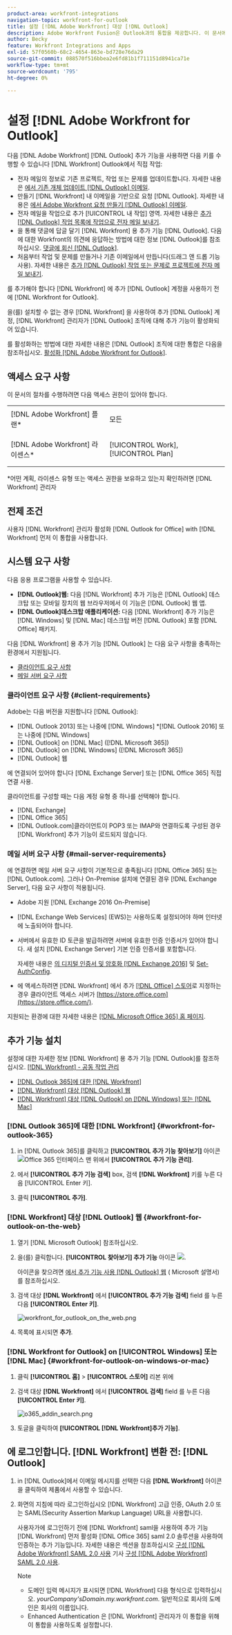 ```yaml
---
product-area: workfront-integrations
navigation-topic: workfront-for-outlook
title: 설정 [!DNL Adobe Workfront] 대상 [!DNL Outlook]
description: Adobe Workfront Fusion은 Outlook과의 통합을 제공합니다. 이 문서에서는 자체 워크플로우에서 이 통합을 사용할 수 있는 방법을 설명합니다.
author: Becky
feature: Workfront Integrations and Apps
exl-id: 57f0560b-68c2-4654-863e-bd728e76da29
source-git-commit: 088570f516bbea2e6fd81b1f711151d8941ca71e
workflow-type: tm+mt
source-wordcount: '795'
ht-degree: 0%

---
```


# 설정 [!DNL Adobe Workfront for Outlook]

다음 [!DNL Adobe Workfront] [!DNL Outlook] 추가 기능을 사용하면 다음 키를 수행할 수 있습니다 [!DNL Workfront] Outlook에서 직접 작업:

* 전자 메일의 정보로 기존 프로젝트, 작업 또는 문제를 업데이트합니다. 자세한 내용은 [에서 기존 개체 업데이트 [!DNL Outlook] 이메일](../../workfront-integrations-and-apps/using-workfront-with-outlook/update-an-existing-object-from-an-outlook-email.md).
* 만들기 [!DNL Workfront] 내 이메일을 기반으로 요청 [!DNL Outlook]. 자세한 내용은 [에서 Adobe Workfront 요청 만들기 [!DNL Outlook] 이메일](../../workfront-integrations-and-apps/using-workfront-with-outlook/create-a-wf-request-from-an-outlook-email.md).
* 전자 메일을 작업으로 추가 [!UICONTROL 내 작업] 영역. 자세한 내용은 [추가 [!DNL Outlook] 작업 목록에 작업으로 전자 메일 보내기](../../workfront-integrations-and-apps/using-workfront-with-outlook/add-outlook-email-as-task-to-your-work-list.md).
* 을 통해 댓글에 답글 달기 [!DNL Workfront] 용 추가 기능 [!DNL Outlook]. 다음에 대한 Workfront의 의견에 응답하는 방법에 대한 정보 [!DNL Outlook]를 참조하십시오. [댓글에 회신 [!DNL Outlook]](../../workfront-integrations-and-apps/using-workfront-with-outlook/reply-to-a-comment-from-outlook.md).
* 처음부터 작업 및 문제를 만들거나 기존 이메일에서 만듭니다(드래그 앤 드롭 기능 사용). 자세한 내용은 [추가 [!DNL Outlook] 작업 또는 문제로 프로젝트에 전자 메일 보내기](../../workfront-integrations-and-apps/using-workfront-with-outlook/add-outlook-email-to-project-as-task-or-issue.md).

를 추가해야 합니다 [!DNL Workfront] 에 추가 [!DNL Outlook] 계정을 사용하기 전에 [!DNL Workfront for Outlook].

을(를) 설치할 수 없는 경우 [!DNL Workfront] 을 사용하여 추가 [!DNL Outlook] 계정, [!DNL Workfront] 관리자가 [!DNL Outlook] 조직에 대해 추가 기능이 활성화되어 있습니다.

를 활성화하는 방법에 대한 자세한 내용은 [!DNL Outlook] 조직에 대한 통합은 다음을 참조하십시오. [활성화 [!DNL Adobe Workfront for Outlook]](../../administration-and-setup/configure-integrations/enable-workfront-for-outlook.md).

## 액세스 요구 사항

이 문서의 절차를 수행하려면 다음 액세스 권한이 있어야 합니다.

<table style="table-layout:auto"> 
 <col> 
 <col> 
 <tbody> 
  <tr> 
   <td role="rowheader">[!DNL Adobe Workfront] 플랜*</td> 
   <td> <p>모든</p> </td> 
  </tr> 
  <tr> 
   <td role="rowheader">[!DNL Adobe Workfront] 라이센스*</td> 
   <td> <p>[!UICONTROL Work], [!UICONTROL Plan]</p> </td> 
  </tr> 
 </tbody> 
</table>

&#42;어떤 계획, 라이센스 유형 또는 액세스 권한을 보유하고 있는지 확인하려면 [!DNL Workfront] 관리자

## 전제 조건

사용자 [!DNL Workfront] 관리자 활성화 [!DNL Outlook for Office] with [!DNL Workfront] 먼저 이 통합을 사용합니다.

## 시스템 요구 사항

다음 응용 프로그램을 사용할 수 있습니다.

* **[!DNL Outlook]웹:** 다음 [!DNL Workfront] 추가 기능은 [!DNL Outlook] 데스크탑 또는 모바일 장치의 웹 브라우저에서 이 기능은 [!DNL Outlook] 웹 앱.
* **[!DNL Outlook]데스크탑 애플리케이션:** 다음 [!DNL Workfront] 추가 기능은 [!DNL Windows] 및 [!DNL Mac] 데스크탑 버전 [!DNL Outlook] 포함 [!DNL Office] 패키지.

다음 [!DNL Workfront] 용 추가 기능 [!DNL Outlook] 는 다음 요구 사항을 충족하는 환경에서 지원됩니다.

* [클라이언트 요구 사항](#client-requirements-client-requirements)
* [메일 서버 요구 사항](#mail-server-requirements-mail-server-requirements)

### 클라이언트 요구 사항 {#client-requirements}

Adobe는 다음 버전을 지원합니다 [!DNL Outlook]:

* [!DNL Outlook 2013] 또는 나중에 [!DNL Windows]
*[!DNL  Outlook 2016] 또는 나중에 [!DNL Windows]
* [!DNL Outlook] on [!DNL Mac] ([!DNL Microsoft 365])
* [!DNL Outlook] on [!DNL Windows] ([!DNL Microsoft 365])
* [!DNL Outlook] 웹

에 연결되어 있어야 합니다 [!DNL Exchange Server] 또는 [!DNL Office 365] 직접 연결 사용.

클라이언트를 구성할 때는 다음 계정 유형 중 하나를 선택해야 합니다.

* [!DNL Exchange]
* [!DNL Office 365]
* [!DNL Outlook.com]&#x200B;**&#x200B;**&#x200B;클라이언트&#x200B;이 POP3 또는 IMAP와 연결하도록 구성된 경우 [!DNL Workfront] 추가 기능이 로드되지 않습니다.

### 메일 서버 요구 사항 {#mail-server-requirements}

에 연결하면 메일 서버 요구 사항이 기본적으로 충족됩니다 [!DNL Office 365] 또는 [!DNL Outlook.com]. 그러나 On-Premise 설치에 연결된 경우 [!DNL Exchange Server], 다음 요구 사항이 적용됩니다.

* Adobe 지원 [!DNL Exchange 2016 On-Premise]
* [!DNL Exchange Web Services] (EWS)는 사용하도록 설정되어야 하며 인터넷에 노출되어야 합니다.
* 서버에서 유효한 ID 토큰을 발급하려면 서버에 유효한 인증 인증서가 있어야 합니다. 새 설치 [!DNL Exchange Server] 기본 인증 인증서를 포함합니다.

   자세한 내용은 [의 디지털 인증서 및 암호화 [!DNL Exchange 2016]](https://technet.microsoft.com/en-us/library/dd351044(v=exchg.160).aspx) 및 [Set-AuthConfig](https://technet.microsoft.com/en-us/library/jj215766(v=exchg.160).aspx).

* 에 액세스하려면 [!DNL Workfront] 에서 추가 [[!DNL Office] 스토어](https://store.office.com/)로 지정하는 경우 클라이언트 액세스 서버가  [https://store.office.com](https://store.office.com/).

지원되는 환경에 대한 자세한 내용은 [[!DNL Microsoft Office 365] 홈 페이지](https://products.office.com/en-us/office-365-home).

## 추가 기능 설치

설정에 대한 자세한 정보 [!DNL Workfront] 용 추가 기능 [!DNL Outlook]를 참조하십시오. [[!DNL Workfront] - 공동 작업 관리](https://appsource.microsoft.com/en-us/product/office/WA104380943?tab=Overview)

* [ [!DNL Outlook 365]에 대한 [!DNL Workfront]](#workfront-for-outlook-365-workfront-for-outlook-365)
* [[!DNL Workfront] 대상 [!DNL Outlook] 웹](#workfront-for-outlook-on-the-web-workfront-for-outlook-on-the-web)
* [[!DNL Workfront] 대상 [!DNL Outlook] on [!DNL Windows] 또는 [!DNL Mac]](#workfront-for-outlook-on-windows-or-mac-workfront-for-outlook-on-windows-or-mac)

### [!DNL Outlook 365]에 대한 [!DNL Workfront] {#workfront-for-outlook-365}

1. in [!DNL Outlook 365]를 클릭하고 **[!UICONTROL 추가 기능 찾아보기]** 아이콘 ![](assets/outlook-add-in-26x26.png)Office 365 인터페이스 맨 위에서 **[!UICONTROL 추가 기능 관리]**.

1. 에서 **[!UICONTROL 추가 기능 검색]** box, 검색 **[!DNL Workfront]** 키를 누른 다음 [!UICONTROL Enter 키].

1. 클릭 **[!UICONTROL 추가]**.

### [!DNL Workfront] 대상 [!DNL Outlook] 웹 {#workfront-for-outlook-on-the-web}

1. 열기 [!DNL Microsoft Outlook] 참조하십시오.
1. 을(를) 클릭합니다. **[!UICONTROL 찾아보기] 추가 기능** 아이콘 ![](assets/outlook-add-in-web-version-20x20.png).

   아이콘을 찾으려면 [에서 추가 기능 사용 [!DNL Outlook] 웹](https://support.microsoft.com/en-us/office/using-add-ins-in-outlook-on-the-web-8f2ce816-5df4-44a5-958c-f7f9d6dabdce#bkmk_addaddinsicon) ( Microsoft 설명서)를 참조하십시오.

1. 검색 대상 **[!DNL Workfront]** 에서 **[!UICONTROL 추가 기능 검색]** field 를 누른 다음 **[!UICONTROL Enter 키]**.

   ![workfront_for_outlook_on_the_web.png](assets/workfront-for-outlook-on-the-web-350x116.png)

1. 목록에 표시되면 **추가**.

### [!DNL Workfront for Outlook] on [!UICONTROL Windows] 또는 [!DNL Mac] {#workfront-for-outlook-on-windows-or-mac}

1. 클릭 **[!UICONTROL 홈]** > **[!UICONTROL 스토어]** 리본 위에

1. 검색 대상 **[!DNL Workfront]** 에서 **[!UICONTROL 검색]** field 를 누른 다음 **[!UICONTROL Enter 키]**.

   ![o365_addin_search.png](assets/o365-addin-search-350x158.png)

1. 토글을 클릭하여 **[!UICONTROL [!DNL Workfront]추가 기능]**.

## 에 로그인합니다. [!DNL Workfront] 변환 전: [!DNL Outlook]

1. in [!DNL Outlook]에서 이메일 메시지를 선택한 다음 **[!DNL Workfront]** 아이콘 을 클릭하여 제품에서 사용할 수 있습니다.
1. 화면의 지침에 따라 로그인하십시오 [!DNL Workfront] 고급 인증, OAuth 2.0 또는 SAML(Security Assertion Markup Language) URL을 사용합니다.

   사용자가에 로그인하기 전에 [!DNL Workfront] saml을 사용하여 추가 기능 [!DNL Workfront] 먼저 활성화 [!DNL Office 365] saml 2.0 솔루션을 사용하여 인증하는 추가 기능입니다. 자세한 내용은 섹션을 참조하십시오 [구성 [!DNL Adobe Workfront] SAML 2.0 사용](../../administration-and-setup/add-users/single-sign-on/configure-workfront-saml-2.md#enable-saml-with-office-365) 기사 [구성 [!DNL Adobe Workfront] SAML 2.0 사용](../../administration-and-setup/add-users/single-sign-on/configure-workfront-saml-2.md).

   >[!NOTE]
   >
   >* 도메인 입력 메시지가 표시되면 [!DNL Workfront] 다음 형식으로 입력하십시오. *yourCompany&#39;sDomain.my.workfront.com*. 일반적으로 회사의 도메인은 회사의 이름입니다.
   >* Enhanced Authentication 은 [!DNL Workfront] 관리자가 이 통합을 위해 이 통합을 사용하도록 설정합니다.


